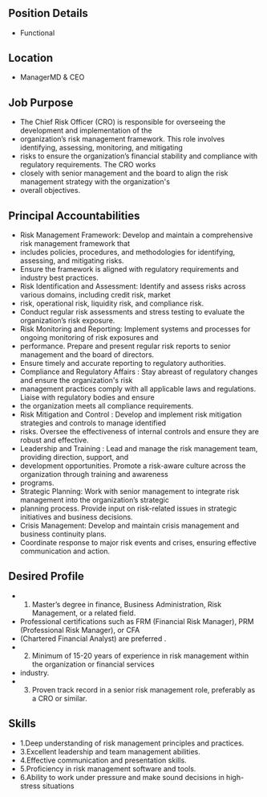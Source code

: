 # 

## Position Details

* Functional

## Location

* ManagerMD & CEO

## Job Purpose

* The Chief Risk Officer (CRO) is responsible for overseeing the development and implementation of the
* organization’s risk management framework. This role involves identifying, assessing, monitoring, and mitigating
* risks to ensure the organization’s financial stability and compliance with regulatory requirements. The CRO works
* closely with senior management and the board to align the risk management strategy with the organization's
* overall objectives.

## Principal Accountabilities

* Risk Management Framework:  Develop and maintain a comprehensive risk management framework that
* includes policies, procedures, and methodologies for identifying, assessing, and mitigating risks.
* Ensure the framework is aligned with regulatory requirements and industry best practices.
* Risk Identification and Assessment:  Identify and assess risks across various domains, including credit risk, market
* risk, operational risk, liquidity risk, and compliance risk.
* Conduct regular risk assessments and stress testing to evaluate the organization’s risk exposure.
* Risk Monitoring and Reporting:  Implement systems and processes for ongoing monitoring of risk exposures and
* performance. Prepare and present regular risk reports to senior management and the board of directors.
* Ensure timely and accurate reporting to regulatory authorities.
* Compliance and Regulatory Affairs : Stay abreast of regulatory changes and ensure the organization's risk
* management practices comply with all applicable laws and regulations. Liaise with regulatory bodies and ensure
* the organization meets all compliance requirements.
* Risk Mitigation and Control : Develop and implement risk mitigation strategies and controls to manage identified
* risks. Oversee the effectiveness of internal controls and ensure they are robust and effective.
* Leadership and Training : Lead and manage the risk management team, providing direction, support, and
* development opportunities. Promote a risk-aware culture across the organization through training and awareness
* programs.
* Strategic Planning: Work with senior management to integrate risk management into the organization’s strategic
* planning process. Provide input on risk-related issues in strategic initiatives and business decisions.
* Crisis Management:  Develop and maintain crisis management and business continuity plans.
* Coordinate response to major risk events and crises, ensuring effective communication and action.

## Desired Profile

* 1. Master’s degree in finance, Business Administration, Risk Management, or a related field.
* Professional certifications such as FRM (Financial Risk Manager), PRM (Professional Risk Manager), or CFA
* (Chartered Financial Analyst) are preferred .
* 2. Minimum of 15-20 years of experience in risk management within the organization or financial services
* industry.
* 3. Proven track record in a senior risk management role, preferably as a CRO or similar.

## Skills

* 1.Deep understanding of risk management principles and practices.
* 3.Excellent leadership and team management abilities.
* 4.Effective communication and presentation skills.
* 5.Proficiency in risk management software and tools.
* 6.Ability to work under pressure and make sound decisions in high-stress situations
